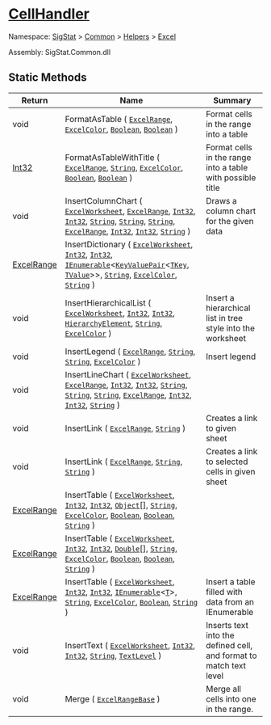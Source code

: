 # [CellHandler](./CellHandler.md)

Namespace: [SigStat]() > [Common]() > [Helpers]() > [Excel]()

Assembly: SigStat.Common.dll


## Static Methods

| Return | Name | Summary | 
| --- | --- | --- | 
| void | FormatAsTable ( [`ExcelRange`](./CellHandler.md), [`ExcelColor`](./Palette/ExcelColor.md), [`Boolean`](https://docs.microsoft.com/en-us/dotnet/api/System.Boolean), [`Boolean`](https://docs.microsoft.com/en-us/dotnet/api/System.Boolean) ) | Format cells in the range into a table | 
| [Int32](https://docs.microsoft.com/en-us/dotnet/api/System.Int32) | FormatAsTableWithTitle ( [`ExcelRange`](./CellHandler.md), [`String`](https://docs.microsoft.com/en-us/dotnet/api/System.String), [`ExcelColor`](./Palette/ExcelColor.md), [`Boolean`](https://docs.microsoft.com/en-us/dotnet/api/System.Boolean), [`Boolean`](https://docs.microsoft.com/en-us/dotnet/api/System.Boolean) ) | Format cells in the range into a table with possible title | 
| void | InsertColumnChart ( [`ExcelWorksheet`](./CellHandler.md), [`ExcelRange`](./CellHandler.md), [`Int32`](https://docs.microsoft.com/en-us/dotnet/api/System.Int32), [`Int32`](https://docs.microsoft.com/en-us/dotnet/api/System.Int32), [`String`](https://docs.microsoft.com/en-us/dotnet/api/System.String), [`String`](https://docs.microsoft.com/en-us/dotnet/api/System.String), [`String`](https://docs.microsoft.com/en-us/dotnet/api/System.String), [`ExcelRange`](./CellHandler.md), [`Int32`](https://docs.microsoft.com/en-us/dotnet/api/System.Int32), [`Int32`](https://docs.microsoft.com/en-us/dotnet/api/System.Int32), [`String`](https://docs.microsoft.com/en-us/dotnet/api/System.String) ) | Draws a column chart for the given data | 
| [ExcelRange](./CellHandler.md) | InsertDictionary ( [`ExcelWorksheet`](./CellHandler.md), [`Int32`](https://docs.microsoft.com/en-us/dotnet/api/System.Int32), [`Int32`](https://docs.microsoft.com/en-us/dotnet/api/System.Int32), [`IEnumerable`](./CellHandler.md)\<[`KeyValuePair`](./CellHandler.md)\<[`TKey`](./CellHandler.md), [`TValue`](./CellHandler.md)>>, [`String`](https://docs.microsoft.com/en-us/dotnet/api/System.String), [`ExcelColor`](./Palette/ExcelColor.md), [`String`](https://docs.microsoft.com/en-us/dotnet/api/System.String) ) |  | 
| void | InsertHierarchicalList ( [`ExcelWorksheet`](./CellHandler.md), [`Int32`](https://docs.microsoft.com/en-us/dotnet/api/System.Int32), [`Int32`](https://docs.microsoft.com/en-us/dotnet/api/System.Int32), [`HierarchyElement`](./HierarchyElement.md), [`String`](https://docs.microsoft.com/en-us/dotnet/api/System.String), [`ExcelColor`](./Palette/ExcelColor.md) ) | Insert a hierarchical list in tree style into the worksheet | 
| void | InsertLegend ( [`ExcelRange`](./CellHandler.md), [`String`](https://docs.microsoft.com/en-us/dotnet/api/System.String), [`String`](https://docs.microsoft.com/en-us/dotnet/api/System.String), [`ExcelColor`](./Palette/ExcelColor.md) ) | Insert legend | 
| void | InsertLineChart ( [`ExcelWorksheet`](./CellHandler.md), [`ExcelRange`](./CellHandler.md), [`Int32`](https://docs.microsoft.com/en-us/dotnet/api/System.Int32), [`Int32`](https://docs.microsoft.com/en-us/dotnet/api/System.Int32), [`String`](https://docs.microsoft.com/en-us/dotnet/api/System.String), [`String`](https://docs.microsoft.com/en-us/dotnet/api/System.String), [`String`](https://docs.microsoft.com/en-us/dotnet/api/System.String), [`ExcelRange`](./CellHandler.md), [`Int32`](https://docs.microsoft.com/en-us/dotnet/api/System.Int32), [`Int32`](https://docs.microsoft.com/en-us/dotnet/api/System.Int32), [`String`](https://docs.microsoft.com/en-us/dotnet/api/System.String) ) |  | 
| void | InsertLink ( [`ExcelRange`](./CellHandler.md), [`String`](https://docs.microsoft.com/en-us/dotnet/api/System.String) ) | Creates a link to given sheet | 
| void | InsertLink ( [`ExcelRange`](./CellHandler.md), [`String`](https://docs.microsoft.com/en-us/dotnet/api/System.String), [`String`](https://docs.microsoft.com/en-us/dotnet/api/System.String) ) | Creates a link to selected cells in given sheet | 
| [ExcelRange](./CellHandler.md) | InsertTable ( [`ExcelWorksheet`](./CellHandler.md), [`Int32`](https://docs.microsoft.com/en-us/dotnet/api/System.Int32), [`Int32`](https://docs.microsoft.com/en-us/dotnet/api/System.Int32), [`Object`](https://docs.microsoft.com/en-us/dotnet/api/System.Object)[], [`String`](https://docs.microsoft.com/en-us/dotnet/api/System.String), [`ExcelColor`](./Palette/ExcelColor.md), [`Boolean`](https://docs.microsoft.com/en-us/dotnet/api/System.Boolean), [`Boolean`](https://docs.microsoft.com/en-us/dotnet/api/System.Boolean), [`String`](https://docs.microsoft.com/en-us/dotnet/api/System.String) ) |  | 
| [ExcelRange](./CellHandler.md) | InsertTable ( [`ExcelWorksheet`](./CellHandler.md), [`Int32`](https://docs.microsoft.com/en-us/dotnet/api/System.Int32), [`Int32`](https://docs.microsoft.com/en-us/dotnet/api/System.Int32), [`Double`](https://docs.microsoft.com/en-us/dotnet/api/System.Double)[], [`String`](https://docs.microsoft.com/en-us/dotnet/api/System.String), [`ExcelColor`](./Palette/ExcelColor.md), [`Boolean`](https://docs.microsoft.com/en-us/dotnet/api/System.Boolean), [`Boolean`](https://docs.microsoft.com/en-us/dotnet/api/System.Boolean), [`String`](https://docs.microsoft.com/en-us/dotnet/api/System.String) ) |  | 
| [ExcelRange](./CellHandler.md) | InsertTable ( [`ExcelWorksheet`](./CellHandler.md), [`Int32`](https://docs.microsoft.com/en-us/dotnet/api/System.Int32), [`Int32`](https://docs.microsoft.com/en-us/dotnet/api/System.Int32), [`IEnumerable`](./CellHandler.md)\<[`T`](./CellHandler.md)>, [`String`](https://docs.microsoft.com/en-us/dotnet/api/System.String), [`ExcelColor`](./Palette/ExcelColor.md), [`Boolean`](https://docs.microsoft.com/en-us/dotnet/api/System.Boolean), [`String`](https://docs.microsoft.com/en-us/dotnet/api/System.String) ) | Insert a table filled with data from an IEnumerable | 
| void | InsertText ( [`ExcelWorksheet`](./CellHandler.md), [`Int32`](https://docs.microsoft.com/en-us/dotnet/api/System.Int32), [`Int32`](https://docs.microsoft.com/en-us/dotnet/api/System.Int32), [`String`](https://docs.microsoft.com/en-us/dotnet/api/System.String), [`TextLevel`](./Level/TextLevel.md) ) | Inserts text into the defined cell, and format to match text level | 
| void | Merge ( [`ExcelRangeBase`](./CellHandler.md) ) | Merge all cells into one in the range. | 


